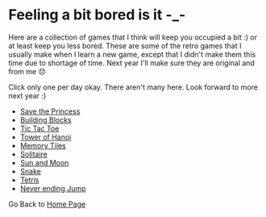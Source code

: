 # Feeling a bit bored is it -_-

Here are a collection of games that I think will keep you occupied a bit :) or at least keep you less bored. These are some of the retro games that I usually make when I learn a new game, except that I didn't make them this time due to shortage of time. Next year I'll make sure they are original and from me :disappointed:

Click only one per day okay. There aren't many here. Look forward to more next year :)
- [Save the Princess](https://steffinrayen.github.io/fuzzy-happiness/2018-treat/openWhen/bored/princess.html)
- [Building Blocks](https://steffinrayen.github.io/fuzzy-happiness/2018-treat/openWhen/bored/blocks.html)
- [Tic Tac Toe](https://steffinrayen.github.io/fuzzy-happiness/2018-treat/openWhen/bored/ticTacToe.html)
- [Tower of Hanoi](https://steffinrayen.github.io/fuzzy-happiness/2018-treat/openWhen/bored/towerOfHanoi.html)
- [Memory Tiles](https://steffinrayen.github.io/fuzzy-happiness/2018-treat/openWhen/bored/memory.html)
- [Solitaire](https://steffinrayen.github.io/fuzzy-happiness/2018-treat/openWhen/bored/solitaire.html)
- [Sun and Moon](https://steffinrayen.github.io/fuzzy-happiness/2018-treat/openWhen/bored/sunRise.html)
- [Snake](https://steffinrayen.github.io/fuzzy-happiness/2018-treat/openWhen/bored/snake.html)
- [Tetris](https://steffinrayen.github.io/fuzzy-happiness/2018-treat/openWhen/bored/tetris.html)
- [Never ending Jump](https://steffinrayen.github.io/fuzzy-happiness/2018-treat/openWhen/bored/jump.html)

Go Back to [Home Page](https://steffinrayen.github.io/fuzzy-happiness/)
